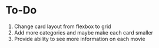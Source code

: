 # To-Do

1. Change card layout from flexbox to grid
2. Add more categories and maybe make each card smaller
3. Provide ability to see more information on each movie